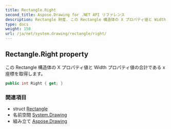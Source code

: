 ```yaml
---
title: Rectangle.Right
second_title: Aspose.Drawing for .NET API リファレンス
description: Rectangle 財産. この Rectangle 構造体の X プロパティ値と Width プロパティ値の合計である x 座標を取得します
type: docs
weight: 150
url: /ja/net/system.drawing/rectangle/right/
---
```

## Rectangle.Right property

この Rectangle 構造体の X プロパティ値と Width プロパティ値の合計である x 座標を取得します。

```csharp
public int Right { get; }
```

### 関連項目

* struct [Rectangle](../)
* 名前空間 [System.Drawing](../../rectangle/)
* 組み立て [Aspose.Drawing](../../../)



